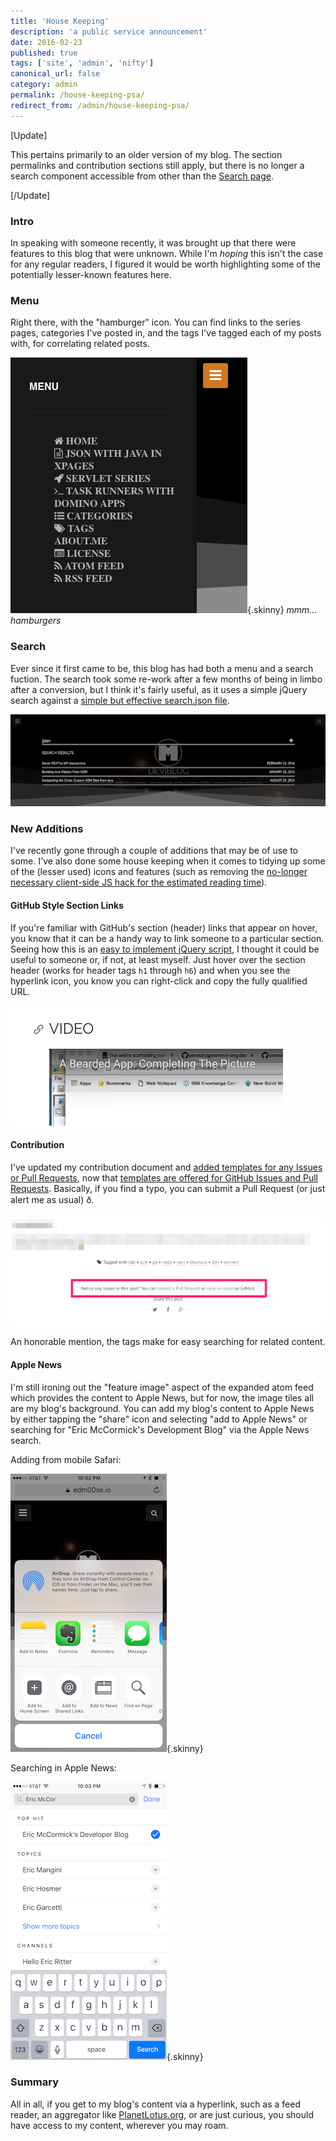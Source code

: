 ```yaml
---
title: 'House Keeping'
description: 'a public service announcement'
date: 2016-02-23
published: true
tags: ['site', 'admin', 'nifty']
canonical_url: false
category: admin
permalink: /house-keeping-psa/
redirect_from: /admin/house-keeping-psa/
---
```


[Update]

This pertains primarily to an older version of my blog. The section permalinks and contribution sections still apply, but there is no longer a search component accessible from other than the [Search page](/search/).

[/Update]

### Intro

In speaking with someone recently, it was brought up that there were features to this blog that were unknown. While I'm _hoping_ this isn't the case for any regular readers, I figured it would be worth highlighting some of the potentially lesser-known features here.

### Menu

Right there, with the "hamburger" icon. You can find links to the series pages, categories I've posted in, and the tags I've tagged each of my posts with, for correlating related posts.

![mmm... hamburgers](./images/blog_psa/blogMenu.png){.skinny}
*mmm... hamburgers*

### Search

Ever since it first came to be, this blog has had both a menu and a search fuction. The search took some re-work after a few months of being in limbo after a conversion, but I think it's fairly useful, as it uses a simple jQuery search against a [simple but effective search.json file](/search.json).

![a simple yet effective search mechanism in a convenient overlay](./images/blog_psa/blogSearch.png)

### New Additions

I've recently gone through a couple of additions that may be of use to some. I've also done some house keeping when it comes to tidying up some of the (lesser used) icons and features (such as removing the [no-longer necessary client-side JS hack for the estimated reading time](https://github.com/edm00se/DevBlog/issues/3)).

#### GitHub Style Section Links

If you're familiar with GitHub's section (header) links that appear on hover, you know that it can be a handy way to link someone to a particular section. Seeing how this is an [easy to implement jQuery script](https://github.com/edm00se/DevBlog/commit/b5037217e7e46c7e4a377c2e8009147e3c7eec91#diff-1), I thought it could be useful to someone or, if not, at least myself. Just hover over the section header (works for header tags `h1` through `h6`) and when you see the hyperlink icon, you know you can right-click and copy the fully qualified URL.

![styled after GitHub](./images/blog_psa/GitHubStyleSectionLinks.png)

#### Contribution

I've updated my contribution document and [added templates for any Issues or Pull Requests](https://github.com/edm00se/DevBlog/commit/3e370c64dc7856e852360522f457765e555e701c), now that [templates are offered for GitHub Issues and Pull Requests](https://github.com/blog/2111-issue-and-pull-request-templates). Basically, if you find a typo, you can submit a Pull Request (or just alert me as usual) ð.

![now people don't have to comment on my typos, they can fix them for me!](./images/blog_psa/findSomething.png)

An honorable mention, the tags make for easy searching for related content.

#### Apple News

I'm still ironing out the "feature image" aspect of the expanded atom feed which provides the content to Apple News, but for now, the image tiles all are my blog's background. You can add my blog's content to Apple News by either tapping the "share" icon and selecting "add to Apple News" or searching for "Eric McCormick's Development Blog" via the Apple News search.

Adding from mobile Safari:

![adding from the iOS mobile Safari sharing screen](./images/blog_psa/addToNews.png){.skinny}

Searching in Apple News:

![stay with me now!](./images/blog_psa/appleNewsSearch.png){.skinny}

### Summary

All in all, if you get to my blog's content via a hyperlink, such as a feed reader, an aggregator like [PlanetLotus.org](https://planetlotus.org/), or are just curious, you should have access to my content, wherever you may roam.
